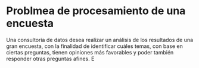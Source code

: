 # Problmea de procesamiento de una encuesta
Una consultoría de datos desea realizar un análisis de los resultados de una gran encuesta, con la finalidad de identificar cuáles temas, con base en ciertas preguntas, tienen opiniones más favorables y poder también responder otras preguntas afines. E
